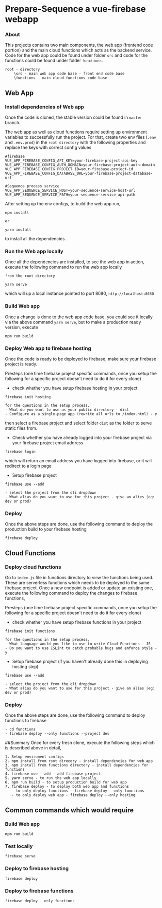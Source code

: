 # Prepare-Sequence a vue-firebase webapp
### About
This projects contains two main components, the web app (frontend code portion) and the main 
cloud functions which acts as the backend service. 
Code for the web app could be found under folder `src` and code for the functions could be found 
under folder `functions`.
```
root - directory
    \src - main web app code base - front end code base
    \functions - main cloud functions code base
```

## Web App
### Install dependencies of Web app
Once the code is cloned, the stable version could be found in `master` branch. 

The web app as well as cloud functions require setting up environment variables to successfully 
run the project. For that, create two env files (`.env` and `.env.prod`) in the `root directory` with the following properties and replace the keys 
with correct config values
```
#firebase
VUE_APP_FIREBASE_CONFIG_API_KEY=your-firebase-project-api-key
VUE_APP_FIREBASE_CONFIG_AUTH_DOMAIN=your-firebase-project-auth-domain
VUE_APP_FIREBASE_CONFIG_PROJECT_ID=your-firebase-project-id
VUE_APP_FIREBASE_CONFIG_DATABASE_URL=your-firebase-project-database-url

#Sequence process service
VUE_APP_SEQUENCE_SERVICE_HOST=your-sequence-service-host-url
VUE_APP_SEQUENCE_SERVICE_PATH=your-sequence-service-api-path
```

After setting up the env configs, to build the web app run,
```
npm install

or 

yarn install
```
to install all the dependencies.

### Run the Web app locally
Once all the dependencies are installed, to see the web app in action, execute the following command 
to run the web app locally
```
from the root directory

yarn serve
```
which will up a local instance pointed to port 8080, `http://localhost:8080` 

### Build Web app
Once a change is done to the web app code base, you could see it locally via the above command `yarn serve`,
but to make a production ready version, execute
```
npm run build
```

### Deploy Web app to firebase hosting
Once the code is ready to be deployed to firebase, make sure your firebase project is ready.

Presteps (one time firebase project specific commands, once you setup the following for a specific project doesn't need to do it for every clone)
- check whether you have setup firebase hosting in your project
```
firebase init hosting 

for the questions in the setup process,
- What do you want to use as your public directory - dist
- Configure as a single-page app (rewrite all urls to /index.html) - y
```
then select a firebase project and select folder `dist` as the folder to serve static files from.

- Check whether you have already logged into your firebase project via your firebase project email address
```
firebase login 
```
which will return an email address you have logged into firebase, or it will redirect to a login page

- Setup firebase project
```
firebase use --add

- select the project from the cli dropdown
- What alias do you want to use for this project - give an alies (eg: dev or prod)
```

### Deploy 
Once the above steps are done, use the following command to deploy the production build to your firebase hosting
```
firebase deploy
```

## Cloud Functions
### Deploy cloud functions

Go to `index.js` file in functions directory to view the functions being used. These are serverless functions
which needs to be deployed to the same firebase project. Once a new endpoint is added or update an existing one,
execute the following command to deploy the changes to firebase functions,

Presteps (one time firebase project specific commands, once you setup the following for a specific project doesn't need to do it for every clone)
- check whether you have setup firebase functions in your project
```
firebase init functions

for the questions in the setup process,
- What language would you like to use to write Cloud Functions - JS
- Do you want to use ESLint to catch probable bugs and enforce style - y
```

- Setup firebase project (if you haven't already done this in deploying hosting step)
```
firebase use --add

- select the project from the cli dropdown
- What alias do you want to use for this project - give an alies (eg: dev or prod)
```

### Deploy
Once the above steps are done, use the following command to deploy functions to firebase
```
- cd functions
- firebase deploy --only functions --project dev
```

##Summary
Once for every fresh clone, execute the following steps which is described above in detail,
```
1. Setup enviroment configs
2. npm install from root direcory - install dependencies for web app
3. npm install from functions directory - install dependencies for functions
4. firebase use --add - add firebase project
5. yarn serve - to run the web app locally
6. npm run build - to setup production build for web app
7. firebase deploy - to deploy both web app and functions
   - to only deploy functions - firebase deploy --only functions
   - to only deploy web app - firebase deploy --only hosting
```

## Common commands which would require
### Build  Web app
```
npm run build
```

### Test locally
```
firebase serve
```

### Deploy to firebase hosting
```
firebase deploy
```

### Deploy to firebase functions
```
firebase deploy --only functions
```

